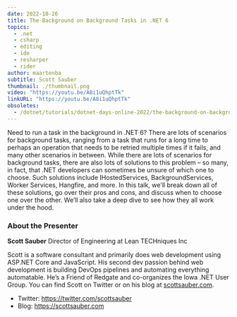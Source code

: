 ```yaml
---
date: 2022-10-26
title: The Background on Background Tasks in .NET 6
topics:
  - .net
  - csharp
  - editing
  - ide
  - resharper
  - rider
author: maartenba
subtitle: Scott Sauber
thumbnail: ./thumbnail.png
video: "https://youtu.be/A8i1uQhptTk"
linkURL: "https://youtu.be/A8i1uQhptTk"
obsoletes:
  - /dotnet/tutorials/dotnet-days-online-2022/the-background-on-background-tasks-in-dotnet-6/
---
```


Need to run a task in the background in .NET 6? There are lots of scenarios for background tasks, ranging from a task that runs for a long time to perhaps an operation that needs to be retried multiple times if it fails, and many other scenarios in between. While there are lots of scenarios for background tasks, there are also lots of solutions to this problem – so many, in fact, that .NET developers can sometimes be unsure of which one to choose. Such solutions include IHostedServices, BackgroundServices, Worker Services, Hangfire, and more. In this talk, we'll break down all of these solutions, go over their pros and cons, and discuss when to choose one over the other. We’ll also take a deep dive to see how they all work under the hood.

### About the Presenter

**Scott Sauber** Director of Engineering at Lean TECHniques Inc

Scott is a software consultant and primarily does web development using ASP.NET Core and JavaScript. His second dev passion behind web development is building DevOps pipelines and automating everything automatable. He’s a Friend of Redgate and co-organizes the Iowa .NET User Group. You can find Scott on Twitter or on his blog at [scottsauber.com](https://scottsauber.com).

- Twitter: <https://twitter.com/scottsauber>
- Blog: <https://scottsauber.com>
